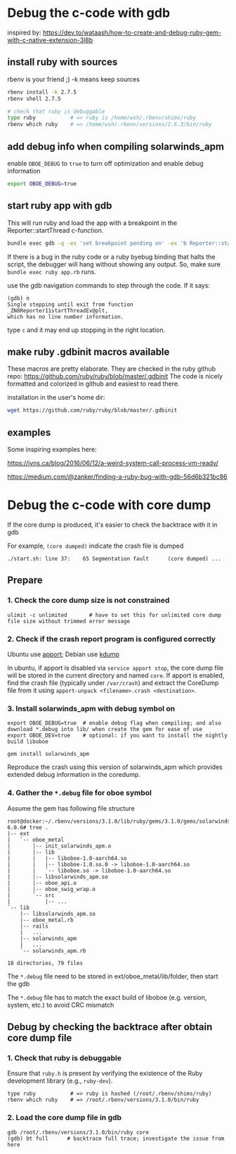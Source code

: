 # Debug the c-code with gdb

inspired by: <https://dev.to/wataash/how-to-create-and-debug-ruby-gem-with-c-native-extension-3l8b>

## install ruby with sources

rbenv is your friend ;) -k means keep sources

```sh
rbenv install -k 2.7.5
rbenv shell 2.7.5

# check that ruby is debuggable
type ruby           # => ruby is /home/wsh/.rbenv/shims/ruby
rbenv which ruby    # => /home/wsh/.rbenv/versions/2.6.3/bin/ruby
```

## add debug info when compiling solarwinds_apm

enable `OBOE_DEBUG` to `true` to turn off optimization and enable debug information

```sh
export OBOE_DEBUG=true
```

## start ruby app with gdb

This will run ruby and load the app with a breakpoint in the Reporter::startThread
c-function.

```sh
bundle exec gdb -q -ex 'set breakpoint pending on' -ex 'b Reporter::startThread' -ex run --args ruby -e 'require "./app"'
```

If there is a bug in the ruby code or a ruby byebug binding that halts the
script, the debugger will hang without showing any output.
So, make sure `bundle exec ruby app.rb` runs.

use the gdb navigation commands to step through the code. If it says:

```console
(gdb) n
Single stepping until exit from function _ZN8Reporter11startThreadEv@plt,
which has no line number information.
```

type `c` and it may end up stopping in the right location.

## make ruby .gdbinit macros available

These macros are pretty elaborate. They are checked in the ruby github
repo: <https://github.com/ruby/ruby/blob/master/.gdbinit>
The code is nicely formatted and colorized in github and easiest to read there.

installation in the user's home dir:

```sh
wget https://github.com/ruby/ruby/blob/master/.gdbinit
```

## examples

Some inspiring examples here:

<https://jvns.ca/blog/2016/06/12/a-weird-system-call-process-vm-readv/>

<https://medium.com/@zanker/finding-a-ruby-bug-with-gdb-56d6b321bc86>

<!-- markdownlint-disable MD025 -->

# Debug the c-code with core dump

<!-- markdownlint-enable MD025 -->

If the core dump is produced, it's easier to check the backtrace with it in gdb

For example, `(core dumped)` indicate the crash file is dumped

```console
./start.sh: line 37:    65 Segmentation fault      (core dumped) ...
```

## Prepare

### 1. Check the core dump size is not constrained

```console
ulimit -c unlimited       # have to set this for unlimited core dump file size without trimmed error message
```

### 2. Check if the crash report program is configured correctly

Ubuntu use [apport](https://wiki.ubuntu.com/Apport); Debian use [kdump](https://mudongliang.github.io/2018/07/02/debian-enable-kernel-dump.html)

In ubuntu, if apport is disabled via `service apport stop`, the core dump file will be stored in the current directory and named `core`. If apport is enabled, find the crash file (typically under `/var/crash`) and extract the CoreDump file from it using `apport-unpack <filename>.crash <destination>`.

### 3. Install solarwinds_apm with debug symbol on

```console
export OBOE_DEBUG=true  # enable debug flag when compiling; and also download *.debug into lib/ when create the gem for ease of use
export OBOE_DEV=true    # optional: if you want to install the nightly build liboboe

gem install solarwinds_apm
```

Reproduce the crash using this version of solarwinds_apm which provides extended debug information in the coredump.

### 4. Gather the `*.debug` file for oboe symbol

Assume the gem has following file structure

```console
root@docker:~/.rbenv/versions/3.1.0/lib/ruby/gems/3.1.0/gems/solarwinds_apm-6.0.6# tree .
|-- ext
|   `-- oboe_metal
|       |-- init_solarwinds_apm.o
|       |-- lib
|       |   |-- liboboe-1.0-aarch64.so
|       |   |-- liboboe-1.0.so.0 -> liboboe-1.0-aarch64.so
|       |   `-- liboboe.so -> liboboe-1.0-aarch64.so
|       |-- libsolarwinds_apm.so
|       |-- oboe_api.o
|       |-- oboe_swig_wrap.o
|       `-- src
|           |-- ...
`-- lib
    |-- libsolarwinds_apm.so
    |-- oboe_metal.rb
    |-- rails
    |   ...
    |-- solarwinds_apm
    |   ...
    `-- solarwinds_apm.rb

18 directories, 79 files
```

The `*.debug` file need to be stored in ext/oboe_metal/lib/folder, then start the gdb

The `*.debug` file has to match the exact build of liboboe (e.g. version, system, etc.) to avoid CRC mismatch

## Debug by checking the backtrace after obtain core dump file

### 1. Check that ruby is debuggable

Ensure that `ruby.h` is present by verifying the existence of the Ruby development library (e.g., `ruby-dev`).

```console
type ruby           # => ruby is hashed (/root/.rbenv/shims/ruby)
rbenv which ruby    # => /root/.rbenv/versions/3.1.0/bin/ruby
```

### 2. Load the core dump file in gdb

```console
gdb /root/.rbenv/versions/3.1.0/bin/ruby core
(gdb) bt full      # backtrace full trace; investigate the issue from here
```
